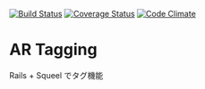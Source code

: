 [![Build Status](https://travis-ci.org/mmmpa/ar_tagging.svg)](https://travis-ci.org/mmmpa/ar_tagging)
[![Coverage Status](https://coveralls.io/repos/mmmpa/ar_tagging/badge.svg?branch=master)](https://coveralls.io/r/mmmpa/ar_tagging?branch=master)
[![Code Climate](https://codeclimate.com/github/mmmpa/ar_tagging/badges/gpa.svg)](https://codeclimate.com/github/mmmpa/ar_tagging)

# AR Tagging

Rails + Squeel でタグ機能

